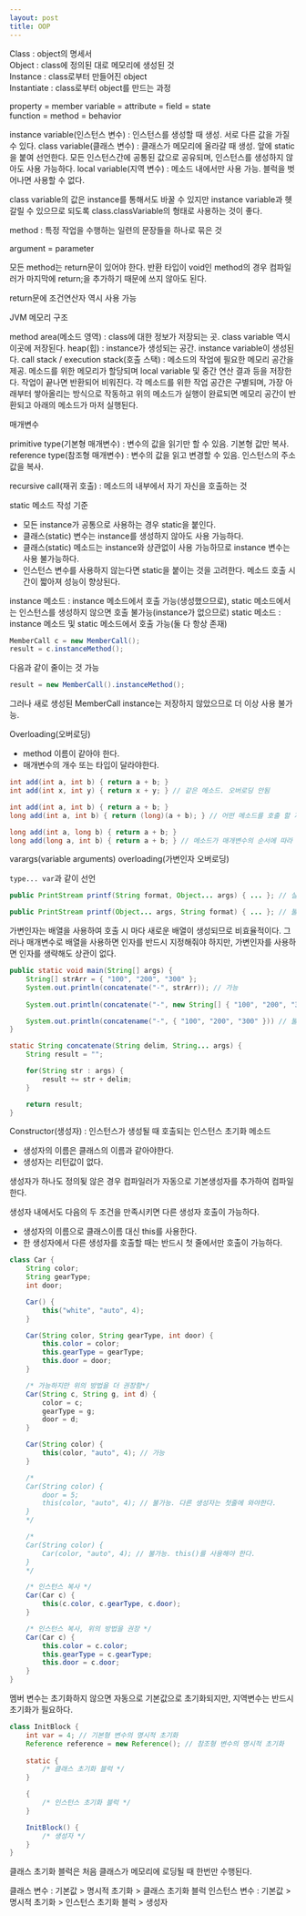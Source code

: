 ```yaml
---
layout: post
title: OOP
---
```


Class : object의 명세서<br>
Object : class에 정의된 대로 메모리에 생성된 것<br>
Instance : class로부터 만들어진 object<br>
Instantiate : class로부터 object를 만드는 과정<br>

property = member variable = attribute = field = state<br>
function = method = behavior<br>

instance variable(인스턴스 변수) : 인스턴스를 생성할 때 생성. 서로 다른 값을 가질 수 있다.
class variable(클래스 변수) : 클래스가 메모리에 올라갈 때 생성. 앞에 static을 붙여 선언한다. 모든 인스턴스간에 공통된 값으로 공유되며, 인스턴스를 생성하지 않아도 사용 가능하다.
local variable(지역 변수) : 메소드 내에서만 사용 가능. 블럭을 벗어나면 사용할 수 없다.

class variable의 값은 instance를 통해서도 바꿀 수 있지만 instance variable과 헷갈릴 수 있으므로 되도록 class.classVariable의 형태로 사용하는 것이 좋다.

method : 특정 작업을 수행하는 일련의 문장들을 하나로 묶은 것

argument = parameter

모든 method는 return문이 있어야 한다. 반환 타입이 void인 method의 경우 컴파일러가 마지막에 return;을 추가하기 때문에 쓰지 않아도 된다.

return문에 조건연산자 역시 사용 가능

JVM 메모리 구조

method area(메소드 영역) : class에 대한 정보가 저장되는 곳. class variable 역시 이곳에 저장된다.
heap(힙) : instance가 생성되는 공간. instance variable이 생성된다.
call stack / execution stack(호출 스택) : 메소드의 작업에 필요한 메모리 공간을 제공. 메소드를 위한 메모리가 할당되며 local variable 및 중간 연산 결과 등을 저장한다. 작업이 끝나면 반환되어 비워진다. 각 메소드를 위한 작업 공간은 구별되며, 가장 아래부터 쌓아올리는 방식으로 작동하고 위의 메소드가 실행이 완료되면 메모리 공간이 반환되고 아래의 메소드가 마저 실행된다.

매개변수

primitive type(기본형 매개변수) : 변수의 값을 읽기만 할 수 있음. 기본형 값만 복사.
reference type(참조형 매개변수) : 변수의 값을 읽고 변경할 수 있음. 인스턴스의 주소값을 복사.

recursive call(재귀 호출) : 메소드의 내부에서 자기 자신을 호출하는 것

static 메소드 작성 기준
- 모든 instance가 공통으로 사용하는 경우 static을 붙인다.
- 클래스(static) 변수는 instance를 생성하지 않아도 사용 가능하다.
- 클래스(static) 메소드는 instance와 상관없이 사용 가능하므로 instance 변수는 사용 불가능하다.
- 인스턴스 변수를 사용하지 않는다면 static을 붙이는 것을 고려한다. 메소드 호출 시간이 짧아져 성능이 향상된다.

instance 메소드 : instance 메소드에서 호출 가능(생성했으므로), static 메소드에서는 인스턴스를 생성하지 않으면 호출 불가능(instance가 없으므로)
static 메소드 : instance 메소드 및 static 메소드에서 호출 가능(둘 다 항상 존재)

```java
MemberCall c = new MemberCall();
result = c.instanceMethod();
```

다음과 같이 줄이는 것 가능

```java
result = new MemberCall().instanceMethod();
```

그러나 새로 생성된 MemberCall instance는 저장하지 않았으므로 더 이상 사용 불가능.

Overloading(오버로딩)
- method 이름이 같아야 한다.
- 매개변수의 개수 또는 타입이 달라야한다.

```java
int add(int a, int b) { return a + b; }
int add(int x, int y) { return x + y; } // 같은 메소드. 오버로딩 안됨 
```

```java
int add(int a, int b) { return a + b; }
long add(int a, int b) { return (long)(a + b); } // 어떤 메소드를 호출 할 지 애매함. 오버로딩 안됨
```

```java
long add(int a, long b) { return a + b; }
long add(long a, int b) { return a + b; } // 메소드가 매개변수의 순서에 따라 구분됨. 오버로딩 가능하지만 add(3,3)과 같은 호출은 둘 중 어떤 메소드를 호출 할 지 애매하므로 불가능
```

varargs(variable arguments) overloading(가변인자 오버로딩)

`type... var`과 같이 선언

```java
public PrintStream printf(String format, Object... args) { ... }; // 실제 printf의 구현 방식

public PrintStream printf(Object... args, String format) { ... }; // 불가능. 가변인자는 항상 마지막에 선언 : 가변인자인지 아닌지 구분 할 방법이 없기 때문에
```

가변인자는 배열을 사용하여 호출 시 마다 새로운 배열이 생성되므로 비효율적이다.
그러나 매개변수로 배열을 사용하면 인자를 반드시 지정해줘야 하지만, 가변인자를 사용하면 인자를 생략해도 상관이 없다.

```java
public static void main(String[] args) {
	String[] strArr = { "100", "200", "300" };
	System.out.println(concatenate("-", strArr)); // 가능
	
	System.out.println(concatenate("-", new String[] { "100", "200", "300" })); // 가능

	System.out.println(concatename("-", { "100", "200", "300" })) // 불가능
}

static String concatenate(String delim, String... args) {
	String result = "";

	for(String str : args) {
		result += str + delim;
	}

	return result;
}
```

Constructor(생성자) : 인스턴스가 생성될 때 호출되는 인스턴스 초기화 메소드

- 생성자의 이름은 클래스의 이름과 같아야한다.
- 생성자는 리턴값이 없다.

생성자가 하나도 정의됮 않은 경우 컴파일러가 자동으로 기본생성자를 추가하여 컴파일한다.

생성자 내에서도 다음의 두 조건을 만족시키면 다른 생성자 호출이 가능하다.

- 생성자의 이름으로 클래스이름 대신 this를 사용한다.
- 한 생성자에서 다른 생성자를 호출할 때는 반드시 첫 줄에서만 호출이 가능하다.

```java
class Car {
	String color;
	String gearType;
	int door;

	Car() {
		this("white", "auto", 4);
	}

	Car(String color, String gearType, int door) {
		this.color = color;
		this.gearType = gearType;
		this.door = door;
	}

	/* 가능하지만 위의 방법을 더 권장함*/
	Car(String c, String g, int d) {
		color = c;
		gearType = g;
		door = d;
	}

	Car(String color) {
		this(color, "auto", 4); // 가능
	}

	/*
	Car(String color) {
		door = 5;
		this(color, "auto", 4); // 불가능. 다른 생성자는 첫줄에 와야한다.
	}
	*/

	/*
	Car(String color) {
		Car(color, "auto", 4); // 불가능. this()를 사용해야 한다.
	}
	*/

	/* 인스턴스 복사 */
	Car(Car c) {
		this(c.color, c.gearType, c.door);
	}

	/* 인스턴스 복사, 위의 방법을 권장 */
	Car(Car c) {
		this.color = c.color;
		this.gearType = c.gearType;
		this.door = c.door;
	}
}
```

멤버 변수는 초기화하지 않으면 자동으로 기본값으로 초기화되지만, 지역변수는 반드시 초기화가 필요하다.

```java
class InitBlock {
	int var = 4; // 기본형 변수의 명시적 초기화
	Reference reference = new Reference(); // 참조형 변수의 명시적 초기화
	
	static {
		/* 클래스 초기화 블럭 */
	}

	{
		/* 인스턴스 초기화 블럭 */
	}

	InitBlock() {
		/* 생성자 */
	}
}
```

클래스 초기화 블럭은 처음 클래스가 메모리에 로딩될 때 한번만 수행된다.

클래스 변수 : 기본값 > 명시적 초기화 > 클래스 초기화 블럭
인스턴스 변수 : 기본값 > 명시적 초기화 > 인스턴스 초기화 블럭 > 생성자
